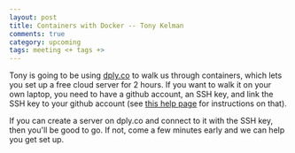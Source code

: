 ```yaml
---
layout: post
title: Containers with Docker -- Tony Kelman
comments: true
category: upcoming
tags: meeting <+ tags +>
---
```


Tony is going to be using [dply.co](https://dply.co) to walk us through containers, which lets you set up a free cloud server for 2 hours. If you want to walk it on your own laptop, you need to have a github account, an SSH key, and link the SSH key to your github account (see [this help page](https://help.github.com/articles/adding-a-new-ssh-key-to-your-github-account/) for instructions on that).

If you can create a server on dply.co and connect to it with the SSH key, then you'll be good to go. If not, come a few minutes early and we can help you get set up.

